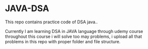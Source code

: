 # JAVA-DSA
This repo contains practice code of DSA java..

Currently I am learning DSA in JAVA language through udemy course throughout this course i will solve too may problems, i upload all that problems in this repo with proper folder and file structure.
